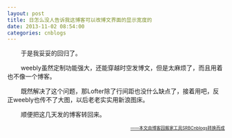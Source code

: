 ```yaml
---
layout: post
title: 日怎么没人告诉我这博客可以改博文界面的显示宽度的
date: 2013-11-02 08:54:00
categories: cnblogs
---
```


<p>&nbsp;&nbsp;&nbsp;&nbsp;&nbsp;&nbsp;&nbsp;&nbsp;于是我妥妥的回归了。</p>
<p>&nbsp;&nbsp;&nbsp;&nbsp;&nbsp;&nbsp;&nbsp; weebly虽然定制功能强大，还能穿越时空发博文，但是太麻烦了，而且用着也不像一个博客。</p>
<p>&nbsp;&nbsp;&nbsp;&nbsp;&nbsp;&nbsp;&nbsp;&nbsp;既然解决了这个问题，那Lofter除了行间距也没什么缺点了，接着用吧，反正weebly也传不了大图，以后老老实实用新浪图床。</p>
<p>&nbsp;&nbsp;&nbsp;&nbsp;&nbsp;&nbsp;&nbsp;&nbsp;顺便把这几天发的博客转回来。</p>

<div align=right><a href="https://github.com/mlxy"><font size=1>——本文由博客园搬家工具SRBCnblogs转换而成</font></a></div>